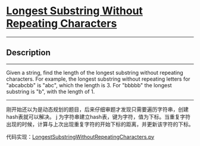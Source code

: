 # [Longest Substring Without Repeating Characters](https://leetcode.com/problems/longest-substring-without-repeating-characters/)

---

## Description

---

Given a string, find the length of the longest substring without repeating characters. For example, the longest substring without repeating letters for "abcabcbb" is "abc", which the length is 3. For "bbbbb" the longest substring is "b", with the length of 1.

---

刚开始还以为是动态规划的题目，后来仔细审题才发现只需要遍历字符串，创建hash表就可以解决。
j
为字符串建立hash表，键为字符，值为下标。当重复字符出现的时候，计算与上次出现重复字符的开始下标的距离，并更新该字符的下标。

代码实现：[LongestSubstringWithoutRepeatingCharacters.py](./LongestSubstringWithoutRepeatingCharacters.py)